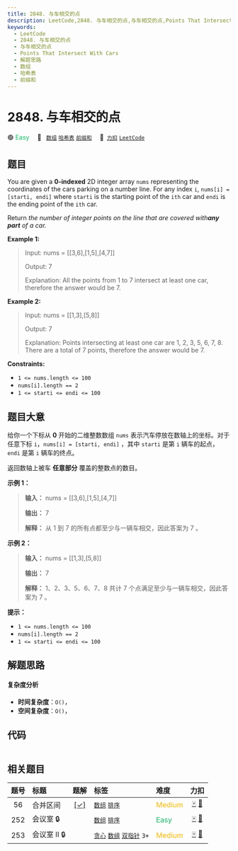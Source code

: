 ```yaml
---
title: 2848. 与车相交的点
description: LeetCode,2848. 与车相交的点,与车相交的点,Points That Intersect With Cars,解题思路,数组,哈希表,前缀和
keywords:
  - LeetCode
  - 2848. 与车相交的点
  - 与车相交的点
  - Points That Intersect With Cars
  - 解题思路
  - 数组
  - 哈希表
  - 前缀和
---
```


# 2848. 与车相交的点

🟢 <font color=#15bd66>Easy</font>&emsp; 🔖&ensp; [`数组`](/tag/array.md) [`哈希表`](/tag/hash-table.md) [`前缀和`](/tag/prefix-sum.md)&emsp; 🔗&ensp;[`力扣`](https://leetcode.cn/problems/points-that-intersect-with-cars) [`LeetCode`](https://leetcode.com/problems/points-that-intersect-with-cars)

## 题目

You are given a **0-indexed** 2D integer array `nums` representing the
coordinates of the cars parking on a number line. For any index `i`, `nums[i]
= [starti, endi]` where `starti` is the starting point of the `ith` car and
`endi` is the ending point of the `ith` car.

Return _the number of integer points on the line that are covered with**any
part** of a car._



**Example 1:**

> Input: nums = [[3,6],[1,5],[4,7]]
> 
> Output: 7
> 
> Explanation: All the points from 1 to 7 intersect at least one car, therefore the answer would be 7.

**Example 2:**

> Input: nums = [[1,3],[5,8]]
> 
> Output: 7
> 
> Explanation: Points intersecting at least one car are 1, 2, 3, 5, 6, 7, 8. There are a total of 7 points, therefore the answer would be 7.

**Constraints:**

  * `1 <= nums.length <= 100`
  * `nums[i].length == 2`
  * `1 <= starti <= endi <= 100`


## 题目大意

给你一个下标从 **0** 开始的二维整数数组 `nums` 表示汽车停放在数轴上的坐标。对于任意下标 `i`，`nums[i] = [starti,
endi]` ，其中 `starti` 是第 `i` 辆车的起点，`endi` 是第 `i` 辆车的终点。

返回数轴上被车 **任意部分** 覆盖的整数点的数目。



**示例 1：**

> 
> 
> 
> 
> 
> **输入：** nums = [[3,6],[1,5],[4,7]]
> 
> **输出：** 7
> 
> **解释：** 从 1 到 7 的所有点都至少与一辆车相交，因此答案为 7 。
> 
> 

**示例 2：**

> 
> 
> 
> 
> 
> **输入：** nums = [[1,3],[5,8]]
> 
> **输出：** 7
> 
> **解释：** 1、2、3、5、6、7、8 共计 7 个点满足至少与一辆车相交，因此答案为 7 。
> 
> 



**提示：**

  * `1 <= nums.length <= 100`
  * `nums[i].length == 2`
  * `1 <= starti <= endi <= 100`


## 解题思路

#### 复杂度分析

- **时间复杂度**：`O()`，
- **空间复杂度**：`O()`，

## 代码

```javascript

```

## 相关题目

<!-- prettier-ignore -->
| 题号 | 标题 | 题解 | 标签 | 难度 | 力扣 |
| :------: | :------ | :------: | :------ | :------ | :------: |
| 56 | 合并区间 | [[✓]](/problem/0056.md) |  [`数组`](/tag/array.md) [`排序`](/tag/sorting.md) | <font color=#ffb800>Medium</font> | [🀄️](https://leetcode.cn/problems/merge-intervals) [🔗](https://leetcode.com/problems/merge-intervals) |
| 252 | 会议室 🔒 |  |  [`数组`](/tag/array.md) [`排序`](/tag/sorting.md) | <font color=#15bd66>Easy</font> | [🀄️](https://leetcode.cn/problems/meeting-rooms) [🔗](https://leetcode.com/problems/meeting-rooms) |
| 253 | 会议室 II 🔒 |  |  [`贪心`](/tag/greedy.md) [`数组`](/tag/array.md) [`双指针`](/tag/two-pointers.md) `3+` | <font color=#ffb800>Medium</font> | [🀄️](https://leetcode.cn/problems/meeting-rooms-ii) [🔗](https://leetcode.com/problems/meeting-rooms-ii) |